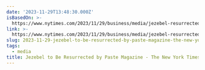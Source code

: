 ```yaml
---
date: '2023-11-29T13:48:30.000Z'
isBasedOn: >-
  https://www.nytimes.com/2023/11/29/business/media/jezebel-resurrected-paste-magazine.html
link: >-
  https://www.nytimes.com/2023/11/29/business/media/jezebel-resurrected-paste-magazine.html
slug: 2023-11-29-jezebel-to-be-resurrected-by-paste-magazine-the-new-york-times
tags:
  - media
title: Jezebel to Be Resurrected by Paste Magazine - The New York Times
---
```


